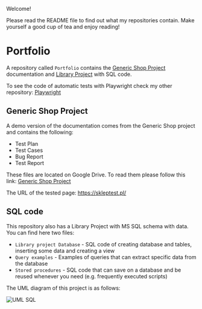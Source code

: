 Welcome!  

Please read the README file to find out what my repositories contain. Make yourself a good cup of tea and enjoy reading!  

# Portfolio

A repository called `Portfolio` contains the [Generic Shop Project](#generic-shop-project) documentation and [Library Project](#sql-code) with SQL code.  

To see the code of automatic tests with Playwright check my other repository: [Playwright](https://github.com/BioMartinez/Playwright)  

## Generic Shop Project

A demo version of the documentation comes from the Generic Shop project and contains the following:
- Test Plan
- Test Cases
- Bug Report
- Test Report

These files are located on Google Drive. To read them please follow this link: [Generic Shop Project](https://drive.google.com/drive/folders/1epAnh_m9ZhV65lZ_8aFcydtIDSPWp-Hv?usp=drive_link)  

The URL of the tested page: https://skleptest.pl/

## SQL code

This repository also has a Library Project with MS SQL schema with data.  
You can find here two files:  
- `Library project Database` - SQL code of creating database and tables, inserting some data and creating a view
- `Query examples` - Examples of queries that can extract specific data from the database 
- `Stored procedures` - SQL code that can save on a database and be reused whenever you need (e.g. frequently executed scripts)
 
The UML diagram of this project is as follows:  


    
![UML SQL](https://github.com/BioMartinez/Portfolio/assets/157369413/d72f3bb2-be06-48ff-9cbe-ed764d801041)


